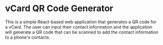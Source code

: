 # vCard QR Code Generator

This is a simple React-based web application that generates a QR code for a vCard. The user can input their contact information and the application will generate a QR code that can be scanned to add the contact information to a phone's contacts.
